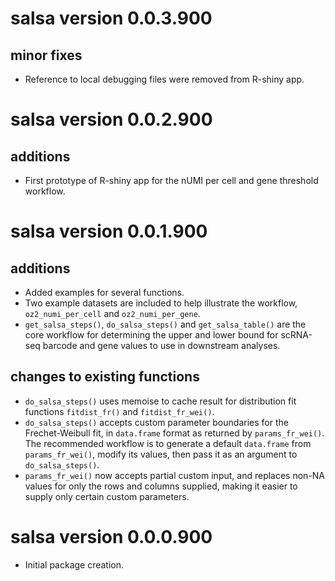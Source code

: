 # salsa version 0.0.3.900

## minor fixes

* Reference to local debugging files were removed from R-shiny app.

# salsa version 0.0.2.900

## additions

* First prototype of R-shiny app for the nUMI per cell and gene
threshold workflow.

# salsa version 0.0.1.900

## additions

* Added examples for several functions.
* Two example datasets are included to help illustrate the workflow,
`oz2_numi_per_cell` and `oz2_numi_per_gene`.
* `get_salsa_steps()`, `do_salsa_steps()` and `get_salsa_table()` are
the core workflow for determining the upper and lower bound for
scRNA-seq barcode and gene values to use in downstream analyses.

## changes to existing functions

* `do_salsa_steps()` uses memoise to cache result for distribution fit
functions `fitdist_fr()` and `fitdist_fr_wei()`.
* `do_salsa_steps()` accepts custom parameter boundaries for the
Frechet-Weibull fit, in `data.frame` format as returned by
`params_fr_wei()`. The recommended workflow is to generate a default
`data.frame` from `params_fr_wei()`, modify its values, then
pass it as an argument to `do_salsa_steps()`.
* `params_fr_wei()` now accepts partial custom input, and replaces
non-NA values for only the rows and columns supplied, making it easier
to supply only certain custom parameters.

# salsa version 0.0.0.900

* Initial package creation.

